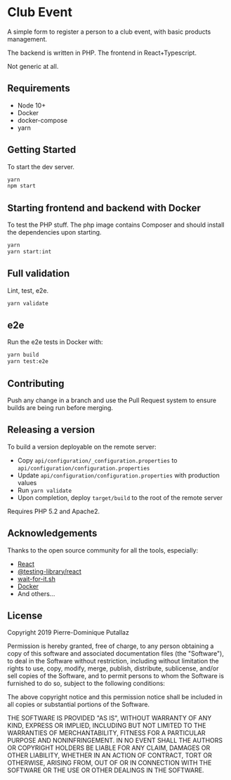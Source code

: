 # Club Event

A simple form to register a person to a club event, with basic products management.

The backend is written in PHP. The frontend in React+Typescript.

Not generic at all.

## Requirements

- Node 10+
- Docker
- docker-compose
- yarn

## Getting Started

To start the dev server.

```bash
yarn
npm start
```

## Starting frontend and backend with Docker

To test the PHP stuff. The php image contains Composer and
should install the dependencies upon starting.

```bash
yarn
yarn start:int
```

## Full validation

Lint, test, e2e.

```bash
yarn validate
```

## e2e

Run the e2e tests in Docker with:

```bash
yarn build
yarn test:e2e
```

## Contributing

Push any change in a branch and use the Pull Request system to ensure
builds are being run before merging.

## Releasing a version

To build a version deployable on the remote server:

- Copy `api/configuration/_configuration.properties` to `api/configuration/configuration.properties`
- Update `api/configuration/configuration.properties` with production values
- Run `yarn validate`
- Upon completion, deploy `target/build` to the root of the remote server

Requires PHP 5.2 and Apache2.

## Acknowledgements

Thanks to the open source community for all the tools, especially:

- [React](https://reactjs.org/)
- [@testing-library/react](https://github.com/kentcdodds/react-testing-library)
- [wait-for-it.sh](https://github.com/vishnubob/wait-for-it)
- [Docker](https://www.docker.com/)
- And others...

## License

Copyright 2019 Pierre-Dominique Putallaz

Permission is hereby granted, free of charge, to any person obtaining a copy of this software and associated documentation files (the "Software"), to deal in the Software without restriction, including without limitation the rights to use, copy, modify, merge, publish, distribute, sublicense, and/or sell copies of the Software, and to permit persons to whom the Software is furnished to do so, subject to the following conditions:

The above copyright notice and this permission notice shall be included in all copies or substantial portions of the Software.

THE SOFTWARE IS PROVIDED "AS IS", WITHOUT WARRANTY OF ANY KIND, EXPRESS OR IMPLIED, INCLUDING BUT NOT LIMITED TO THE WARRANTIES OF MERCHANTABILITY, FITNESS FOR A PARTICULAR PURPOSE AND NONINFRINGEMENT. IN NO EVENT SHALL THE AUTHORS OR COPYRIGHT HOLDERS BE LIABLE FOR ANY CLAIM, DAMAGES OR OTHER LIABILITY, WHETHER IN AN ACTION OF CONTRACT, TORT OR OTHERWISE, ARISING FROM, OUT OF OR IN CONNECTION WITH THE SOFTWARE OR THE USE OR OTHER DEALINGS IN THE SOFTWARE.

